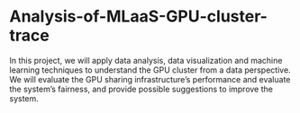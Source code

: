 # Analysis-of-MLaaS-GPU-cluster-trace

In this project, we will apply data analysis, data visualization and machine learning techniques to understand the GPU cluster from a data perspective. We will evaluate the GPU sharing infrastructure’s performance and evaluate the system’s fairness, and provide possible suggestions to improve the system.
